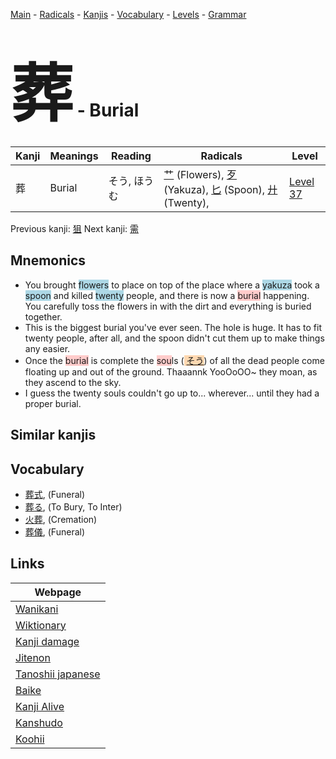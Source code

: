 <style> bigfont {font-size: 100px}</style>
[Main](../README.md) -
[Radicals](../radicals.md) -
[Kanjis](../kanjis.md) -
[Vocabulary](../vocabulary.md) -
[Levels](../levels.md) -
[Grammar](../grammar.md)
# <bigfont> 葬</bigfont> - Burial 

| Kanji | Meanings | Reading | Radicals | Level |
| --- | --- | --- | --- | --- |
| 葬 | Burial | そう, ほうむ | [艹](../radicals/艹.md) (Flowers), [歹](../radicals/歹.md) (Yakuza), [匕](../radicals/匕.md) (Spoon), [廾](../radicals/廾.md) (Twenty),  | [Level 37](../levels/wk_level37.md) |

Previous kanji: [狙](狙.md) Next kanji: [需](需.md) 

## Mnemonics
 * You brought <span style="background-color:#ADD8E6"> flowers</span> to place on top of the place where a <span style="background-color:#ADD8E6"> yakuza</span> took a <span style="background-color:#ADD8E6"> spoon</span> and killed <span style="background-color:#ADD8E6"> twenty</span> people, and there is now a <span style="background-color:#ffcccb"> burial</span> happening. You carefully toss the flowers in with the dirt and everything is buried together.
* This is the biggest burial you've ever seen. The hole is huge. It has to fit twenty people, after all, and the spoon didn't cut them up to make things any easier.
* Once the <span style="background-color:#ffcccb"> burial</span> is complete the <span style="background-color:#ffcccb"> sou</span>ls (<span style="background-color:#fed8b1"> [そう](https://jisho.org/search/そう)</span>) of all the dead people come floating up and out of the ground. Thaaannk YooOoOO~ they moan, as they ascend to the sky.
* I guess the twenty souls couldn't go up to... wherever... until they had a proper burial.


## Similar kanjis
 


## Vocabulary
 * [葬式](../vocabulary/葬.md), (Funeral)
* [葬る](../vocabulary/葬.md), (To Bury, To Inter)
* [火葬](../vocabulary/葬.md), (Cremation)
* [葬儀](../vocabulary/葬.md), (Funeral)



## Links 

| Webpage |
| --- |
| [Wanikani          ](https://www.wanikani.com/kanji/葬) |
| [Wiktionary        ](https://en.wiktionary.org/wiki/葬) |
| [Kanji damage      ](http://www.kanjidamage.com/kanji/search?utf8=✓&q=葬) |
| [Jitenon           ](https://jitenon.com/kanji/葬) |
| [Tanoshii japanese ](https://www.tanoshiijapanese.com/dictionary/kanji.cfm?k=葬) |
| [Baike             ](https://baike.baidu.com/item/葬) |
| [Kanji Alive       ](https://app.kanjialive.com/葬) |
| [Kanshudo          ](https://www.kanshudo.com/searchmn?q=葬) |
| [Koohii            ](https://kanji.koohii.com/study/kanji/葬) |

